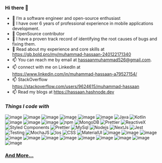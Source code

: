 ### Hi there 👋

- 🔭 I’m a software engineer and open-source enthusiast
- 🌱 I have over 6 years of professional experience in mobile applications development.
- 👯 OpenSource contributor 
- 🤔 I have a proven track record of identifying the root causes of bugs and fixing them.
- 💬 Read about my experience and core skills at https://gb.bold.pro/my/muhammad-hassaan-240122171340
- 📫 You can reach me by email at hassaanmuhammad526@gmail.com.
- 📫 connect with me on LinkedIn at https://www.linkedin.com/in/muhammad-hassaan-a79527154/
- 📫 StackOverflow https://stackoverflow.com/users/9624615/muhammad-hassaan
- 📫 Read my blogs at https://hassaan.hashnode.dev

<h3><i>Things I code with</i></h3>

![image](https://img.shields.io/badge/React_Native-20232A?style=for-the-badge&logo=react&logoColor=61DAFB)
![image](https://img.shields.io/badge/React-20232A?style=for-the-badge&logo=react&logoColor=61DAFB)
![image](https://img.shields.io/badge/TypeScript-007ACC?style=for-the-badge&logo=typescript&logoColor=white)
![image](https://img.shields.io/badge/GraphQl-E10098?style=for-the-badge&logo=graphql&logoColor=white)
![image](https://img.shields.io/badge/Apollo%20GraphQL-311C87?&style=for-the-badge&logo=Apollo%20GraphQL&logoColor=white)
![image](https://img.shields.io/badge/JavaScript-323330?style=for-the-badge&logo=javascript&logoColor=F7DF1E)
<img alt="Java" src="https://img.shields.io/badge/Java-ED8B00?style=for-the-badge&logo=openjdk&logoColor=white" />
<img alt="Kotlin" src="https://img.shields.io/badge/Kotlin-0095D5?&style=for-the-badge&logo=kotlin&logoColor=white" />
![image](https://img.shields.io/badge/Swift-FA7343?style=for-the-badge&logo=swift&logoColor=white)
![image](https://img.shields.io/badge/Android_Studio-3DDC84?style=for-the-badge&logo=android-studio&logoColor=white)
![image](https://img.shields.io/badge/Xcode-007ACC?style=for-the-badge&logo=Xcode&logoColor=white)
<img alt="npm" src="https://img.shields.io/badge/-NPM-CB3837?style=flat-square&logo=npm&logoColor=white" />
<img alt="MongoDB" src="https://img.shields.io/badge/-MongoDB-13aa52?style=flat-square&logo=mongodb&logoColor=white" />
<img alt="Prettier" src="https://img.shields.io/badge/-Prettier-F7B93E?style=flat-square&logo=prettier&logoColor=white" />
<img alt="ReactiveX" src="https://img.shields.io/badge/-RxJs-B7178C?style=flat-square&logo=reactivex&logoColor=white" />
<img alt="Styled Components" src="https://img.shields.io/badge/-Styled_Components-db7092?style=flat-square&logo=styled-components&logoColor=white" />
<img alt="Prettier" src="https://img.shields.io/badge/-Prettier-F7B93E?style=flat-square&logo=prettier&logoColor=white" />
<img alt="MySql" src="https://img.shields.io/badge/MySQL-005C84?style=for-the-badge&logo=mysql&logoColor=white" />
<img alt="Nodejs" src="https://img.shields.io/badge/-Nodejs-43853d?style=flat-square&logo=Node.js&logoColor=white" />
<img alt="NextJs" src="https://img.shields.io/badge/Next.js-000?logo=nextdotjs&logoColor=fff&style=for-the-badge" />
<img alt="Jest" src="https://img.shields.io/badge/Jest-323330?style=for-the-badge&logo=Jest&logoColor=white" />
<img alt="Testing" src="https://img.shields.io/badge/testing%20library-323330?style=for-the-badge&logo=testing-library&logoColor=red" />
<img alt="MochaJS" src="https://img.shields.io/badge/mocha.js-323330?style=for-the-badge&logo=mocha&logoColor=Brown" />
<img alt="Ios" src="https://img.shields.io/badge/iOS-000000?style=for-the-badge&logo=ios&logoColor=white" />
<img alt="CSS" src="https://img.shields.io/badge/CSS-239120?&style=for-the-badge&logo=css3&logoColor=white" />
<img alt="MaterialUI" src="https://img.shields.io/badge/Material--UI-0081CB?style=for-the-badge&logo=material-ui&logoColor=white" />
![image](https://img.shields.io/badge/Dart-0175C2?style=for-the-badge&logo=dart&logoColor=white)
![image](https://img.shields.io/badge/Flutter-02569B?style=for-the-badge&logo=flutter&logoColor=white)
![image](https://img.shields.io/badge/HTML5-E34F26?style=for-the-badge&logo=html5&logoColor=white)
![image](https://img.shields.io/badge/PHP-777BB4?style=for-the-badge&logo=php&logoColor=white)
![image](https://img.shields.io/badge/Python-FFD43B?style=for-the-badge&logo=python&logoColor=blue)
![image](https://img.shields.io/badge/GitHub_Actions-2088FF?style=for-the-badge&logo=github-actions&logoColor=white)
![image](https://img.shields.io/badge/Docker-2CA5E0?style=for-the-badge&logo=docker&logoColor=white)
![image](https://img.shields.io/badge/GIT-E44C30?style=for-the-badge&logo=git&logoColor=white)
![image](https://img.shields.io/badge/Jira-0052CC?style=for-the-badge&logo=Jira&logoColor=white)
![image](https://img.shields.io/badge/Redux-593D88?style=for-the-badge&logo=redux&logoColor=white)
![image](https://img.shields.io/badge/Google_Play-414141?style=for-the-badge&logo=google-play&logoColor=white)
![image](https://img.shields.io/badge/Visual_Studio_Code-0078D4?style=for-the-badge&logo=visual%20studio%20code&logoColor=white)
<h3><a href="https://www.linkedin.com/in/muhammad-hassaan-a79527154/" target="_blank" rel="noreferrer nofollow">And More...</a></h3>
<!-- <h2>GitHub Stats</h2>
<p><img src="https://github-readme-stats.vercel.app/api?username=Hassaan68&show=reviews,include_all_commits=true,discussions_started,discussions_answered,prs_merged,prs_merged_percentage" alt="GitHub Stats"></p>
  <a href="https://www.linkedin.com/in/muhammad-hassaan-a79527154/" target="_blank" rel="noreferrer nofollow">
    </a> -->
